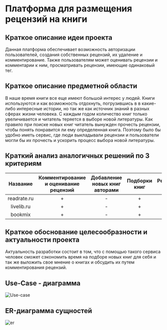 
# Платформа для размещения рецензий на книги

## Краткое описание идеи проекта
Данная платформа обеспечивает возможность авторизации пользователей, создания собственных рецензий, их удаление и комментирование. Также пользователям может оценивать рецензии и комментарии к ним, просматривать рецензии, имеющие одинаковый тег.

## Краткое описание предметной области
В наше время книги все еще имеют большой интерес у людей. Книги используются и как возможность отдохнуть, погрузившись в 
в какие-либо интересные истории, но так же как источник знаний в разных сферах жизни человека. С каждым годом количество книг только увеличивается и читатель теряется в выборе новой литературы.
Как правило при поиске новых книг читатель вынужден прочесть рецензии, чтобы понять понравится ли ему определенная книга. Поэтому было бы удобно иметь сервис, где люди выкладывали рецензии и пользователи 
могли бы их прочесть и ускорить процесс выбора новой литературы.

## Краткий анализ аналогичных решений по 3 критериям
|    Название    |Комментирование и оценивание рецензий|Добавление новых книг авторами|Подборки книг|Рекомендации книг|
|:--------------:|:-----------------------------------:|:----------------------------:|:-----------:|:---------------:|
|readrate.ru     |                  +                  |              -               |     +       |   -             |
|livelib.ru      |                  +                  |              -               |     +       |   +             |
|bookmix         |                  +                  |              -               |     +       |   +             |



 
## Краткое обоснование целесообразности и актуальности проекта
Актуальность разработки состоит в том, что с помощью такого сервиса человек сможет сэкономить время на подборе новых книг для себя и так же 
выложить свое мнение о книгах и обсудить их путем комментирования рецензий.
## Use-Case - диаграмма
![Use-case](https://github.com/twhvee/db/blob/main/use-case.jpg)

## ER-диаграмма сущностей
![er](https://github.com/twhvee/db/blob/main/er.jpg)
